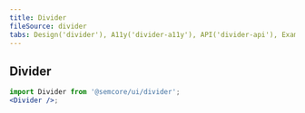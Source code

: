 ```yaml
---
title: Divider
fileSource: divider
tabs: Design('divider'), A11y('divider-a11y'), API('divider-api'), Example('divider-code'), Changelog('divider-changelog')
---
```


## Divider

```jsx
import Divider from '@semcore/ui/divider';
<Divider />;
```

<TypesView type="DividerProps" :types={...types} />

<script setup>import { data as types } from '@types.data.ts';</script>
